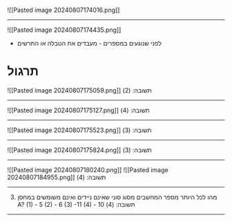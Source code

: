 ![[Pasted image 20240807174016.png]]
***
![[Pasted image 20240807174435.png]]
* לפני שנוגעים במספרים - מעבדים את הטבלה או התרשים

# תרגול
![[Pasted image 20240807175059.png]]
תשובה: (2)
***
![[Pasted image 20240807175127.png]]
תשובה: (4)
***
![[Pasted image 20240807175523.png]]
תשובה: (3)
***
![[Pasted image 20240807175824.png]]
תשובה: (3)
***
![[Pasted image 20240807180240.png]]
![[Pasted image 20240807184955.png]]
תשובה: (4)
***
3. מהו לכל היותר מספר המחשבים מסוג סוני שאינם ניידים ואינם משומשים במחסן A?
	(1) - 5
	(2) - 6
	(3) -11
	(4) - 10
תשובה: (4)
***
